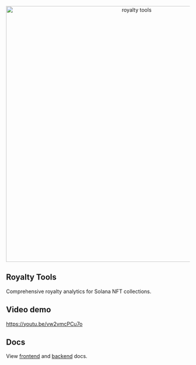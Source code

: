 <div align="center">
  <a href="https://royalty-tools.vercel.app">
    <img src="https://royalty-tools.vercel.app/shot.png" alt="royalty tools" width=700 />
  </a>
</div>

## Royalty Tools

Comprehensive royalty analytics for Solana NFT collections.

## Video demo

https://youtu.be/vw2vmcPCu7o

## Docs

View [frontend](https://github.com/vbstreetz/royalty-tools/blob/main/frontend/README.md) and [backend](https://github.com/vbstreetz/royalty-tools/blob/main/backend/README.md) docs.